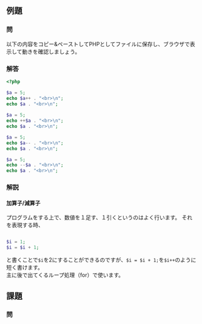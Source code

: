 ## 例題
### 問
以下の内容をコピー&ペーストしてPHPとしてファイルに保存し、ブラウザで表示して動きを確認しましょう。

### 解答
```php
<?php

$a = 5;
echo $a++ . "<br>\n";
echo $a . "<br>\n";
 
$a = 5;
echo ++$a . "<br>\n";
echo $a . "<br>\n";

$a = 5;
echo $a-- . "<br>\n";
echo $a . "<br>\n";

$a = 5;
echo --$a . "<br>\n";
echo $a . "<br>\n";

```

### 解説
#### 加算子/減算子
プログラムをする上で、数値を１足す、１引くというのはよく行います。
それを表現する時、
```php

$i = 1;
$i = $i + 1;
```
と書くことで`$i`を2にすることができるのですが、`$i = $i + 1;`を`$i++`のように短く書けます。  
主に後で出てくるループ処理（for）で使います。

## 課題
### 問

